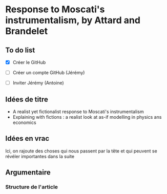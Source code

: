 # Response to Moscati's instrumentalism, by Attard and Brandelet

## To do list

- [X] Créer le GitHub
- [ ] Créer un compte GitHub (Jérémy)
- [ ] Inviter Jérémy (Antoine)


## Idées de titre

- A realist yet fictionalist response to Moscati's instrumentalism
- Explaining with fictions : a realist look at as-if modelling in physics ans economics

## Idées en vrac

Ici, on rajoute des choses qui nous passent par la tête et qui peuvent se révéler importantes dans la suite

## Argumentaire

### Structure de l'article
